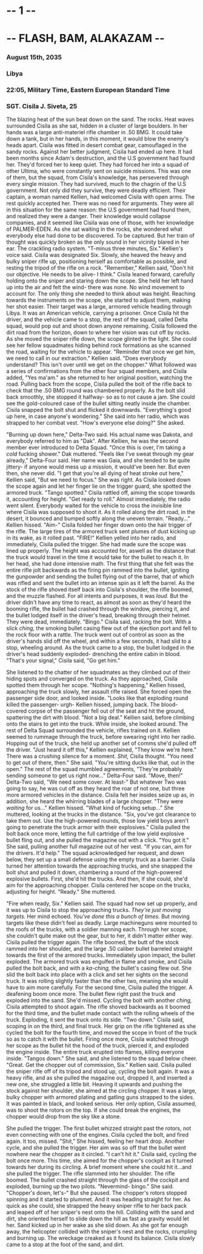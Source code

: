 # -- 1 --
# -- FLASH, BAM, ALAKAZAM --
### August 15th, 2035
### Libya
### 22:05, Military Time, Eastern European Standard Time
### SGT. Cisila J. Siveta, 25

The blazing heat of the sun beat down on the sand. The rocks. Heat waves surrounded Cisila as she sat, hidden in a cluster of large boulders. In her hands was a large anti-materiel rifle chamber in .50 BMG. It could take down a tank, but in her hands, in this moment, it would blow the enemy's heads apart. Cisila was fitted in desert combat gear, camouflaged in the sandy rocks. Against her better judgment, Cisila had ended up here. It had been months since Adam's destruction, and the U.S government had found her. They'd forced her to keep quiet. They had forced her into a squad of other Ultima, who were constantly sent on suicide missions. This was one of them, but the squad, from Cisila's knowledge, has persevered through every single mission. They had survived, much to the chagrin of the U.S government. Not only did they survive, they were deadly efficient. Their captain, a woman named Kellien, had welcomed Cisila with open arms. The rest quickly accepted her. There was no need for arguments. They were all in this situation for the same reason: the U.S government had found them, and realized they were a danger. Their knowledge would collapse companies, and it seemed like Cisila was one of those, with her knowledge of PALMER-EDEN. As she sat waiting in the rocks, she wondered what everybody else had done to be discovered. To be captured. But her train of thought was quickly broken as the only sound in her vicinity blared in her ear. The crackling radio system. "T-minus three minutes, Six." Kellien's voice said. Cisila was designated Six. Slowly, she heaved the heavy and bulky sniper rifle up, positioning herself as comfortable as possible, and resting the tripod of the rifle on a rock. "Remember," Kellien said, "Don't hit our objective. He needs to be alive- I think." Cisila leaned forward, carefully holding onto the sniper and  staring down the scope. She held her left hand up into the air and felt the wind- there was none. No wind movement to account for. The only thing she needed to think about was height. Reaching towards the instruments on the scope, she started to adjust them, making her shot easier. Their target was a large, armored vehicle heading through Libya. It was an American vehicle, carrying a prisoner. Once Cisila hit the driver, and the vehicle came to a stop, the rest of the squad, called Delta squad, would pop out and shoot down anyone remaining. Cisila followed the dirt road from the horizon, down to where her vision was cut off by rocks. As she moved the sniper rifle down, the scope glinted in the light. She could see her fellow squadmates hiding behind rock formations as she scanned the road, waiting for the vehicle to appear. "Reminder that once we get him, we need to call in our extraction." Kellien said. "Does everybody understand? This isn't over until we get on the chopper." What followed was a series of confirmations from the other four squad members, and Cisila added, "Yes ma'am." as she returned to her original position, watching the road. Pulling back from the scope, Cisila pulled the bolt of the rifle back to check that the .50 BMG round was chambered properly. As the bolt slid back smoothly, she stopped it halfway- so as to not cause a jam. She could see the gold-coloured case of the bullet sitting neatly inside the chamber. Cisila snapped the bolt shut and flicked it downwards. "Everything's good up here, in case anyone's wondering." She said into her radio, which was strapped to her combat vest. "How's everyone else doing?" She asked.

"Burning up down here," Delta-Two said. His actual name was Dakota, and everybody referred to him as "Dak". After Kellien, he was the second member ever introduced to Delta Squad. "Once this is over, I'm taking a *cold* fucking shower." Dak muttered. "Feels like I've sweat through my gear already," Delta-Four said. Her name was Gaia, and she tended to be quite jittery- if anyone would mess up a mission, it would've been her. But even then, she never did. "I get that you're all dying of heat stroke out here," Kellien said, "But we need to focus." She was right. As Cisila looked down the scope again and let her finger lie on the trigger guard, she spotted the armored truck. "Tango spotted." Cisila rattled off, aiming the scope towards it, accounting for height. "Get ready to roll." Almost immediately, the radio went silent. Everybody waited for the vehicle to cross the invisible line where Cisila was supposed to shoot it. As it rolled along the dirt road, in the desert, it bounced and bumped softly along the uneven terrain. "Ready..." Kellien hissed. "Aim-" Cisila folded her finger down onto the hair trigger of the rifle. The large tires of the armored truck sent plumes of dust kicking up in its wake, as it rolled past. "FIRE!" Kellien yelled into her radio, and immediately, Cisila pulled the trigger. She had made sure the scope was lined up properly. The height was accounted for, aswell as the distance that the truck would travel in the time it would take for the bullet to reach it. In her head, she had done intensive math. The first thing that she felt was the entire rifle jolt backwards as the firing pin rammed into the bullet, igniting the gunpowder and sending the bullet flying out of the barrel, that of which was rifled and sent the bullet into an intense spin as it left the barrel. As the stock of the rifle shoved itself back into Cisila's shoulder, the rifle boomed, and the muzzle flashed. For all intents and purposes, it was *loud.* But the driver didn't have any time to react, as almost as soon as they'd heard the booming rifle, the bullet had crashed through the window, piercing it, and the bullet lodged itself in the driver's head, breaking through their helmet. They were dead, immediately. "Bingo." Cisila said, racking the bolt. With a slick *ching,* the smoking bullet casing flew out of the ejection port and fell to the rock floor with a rattle. The truck went out of control as soon as the driver's hands slid off the wheel, and within a few seconds, it had slid to a stop, wheeling around. As the truck came to a stop, the bullet lodged in the driver's head suddenly exploded- drenching the entire cabin in blood. "That's your signal," Cisila said, "Go get him."

She listened to the chatter of her squadmates as they climbed out of their hiding spots and converged on the truck. As they approached, Cisila spotted them through her scope. "Nothing's happening," Kellien hissed, approaching the truck slowly, her assault rifle raised. She forced open the passenger side door, and looked inside. "Looks like that exploding round killed the passenger- urgh- Kellien hissed, jumping back. The blood-covered corpse of the passenger fell out of the seat and hit the ground, spattering the dirt with blood. "Not a big deal." Kellien said, before climbing onto the stairs to get into the truck. While inside, she looked around. The rest of Delta Squad surrounded the vehicle, rifles trained on it. Kellien seemed to rummage through the truck, before swearing right into her radio. Hopping out of the truck, she held up another set of comms she'd pulled off the driver. "Just heard it off this," Kellien explained, "They know we're here." There was a crushing silence for a moment. *Shit,* Cisila thought. "You need to get out of there, then." She said. "You're sitting ducks like that, out in the open." The rest of the squad mumbled agreements, "They're probably sending someone to get us right now..." Delta-Four said. "Move, then!" Delta-Two said, "We need some cover. At least-" But whatever Two was going to say, he was cut off as they heard the roar of not one, but three more armored vehicles in the distance. Cisila felt her insides seize up as, in addition, she heard the whirring blades of a large chopper. "They were *waiting* for us..." Kellien hissed. "What kind of fucking setup..." She muttered, looking at the trucks in the distance. "Six, you've got clearance to take them out. Use the high-powered rounds, those low yield boys aren't going to penetrate the truck armor with their explosives." Cisila pulled the bolt back once more, letting the full cartridge of the low yield explosive bullet fling out, and she pulled the magazine out with a click. "You got it." She said, pulling another full magazine out of her vest. "If you can, aim for the drivers. It'd help." The squad acknowledged her request, and down below, they set up a small defense using the empty truck as a barrier. Cisila turned her attention towards the approaching trucks, and she snapped the bolt shut and pulled it down, chambering a round of the high-powered explosive bullets. First, she'd hit the trucks. And then, if she could, she'd aim for the approaching chopper. Cisila centered her scope on the trucks, adjusting for height. "Ready." She muttered.

"Fire when ready, Six." Kellien said. The squad had now set up properly, and it was up to Cisila to stop the approaching trucks. *They're just moving targets.* Her mind echoed. *You've done this a bunch of times.* But moving targets like these didn't feel as deadly. Large machineguns were mounted to the roofs of the trucks, with a soldier manning each. Through her scope, she couldn't quite make out the gear, but to her, it didn't matter either way. Cisila pulled the trigger again. The rifle boomed, the butt of the stock rammed into her shoulder, and the large .50 caliber bullet barreled straight towards the first of the armored trucks. Immediately upon impact, the bullet exploded. The armored truck was engulfed in flame and smoke, and Cisila pulled the bolt back, and with a *ka-ching,* the bullet's casing flew out. She slid the bolt back into place with a click and set her sights on the second truck. It was rolling slightly faster than the other two, meaning she would have to aim more carefully. For the second time, Cisila pulled the trigger. A deafening boom once more. The bullet flew right past the truck and exploded into the sand. She'd missed. Cycling the bolt with another *ching,* Cisila attempted to shoot again. The rifle shoved backwards as it boomed for the third time, and the bullet made contact with the rolling wheels of the truck. Exploding, it sent the truck onto its side. "Two down." Cisila said, scoping in on the third, and final truck. Her grip on the rifle tightened as she cycled the bolt for the fourth time, and moved the scope in front of the truck so as to catch it with the bullet. Firing once more, Cisila watched through her scope as the bullet hit the hood of the truck, pierced it, and exploded the engine inside. The entire truck erupted into flames, killing everyone inside. "Tangos down." She said, and she listened to the squad below cheer. "Great. Get the chopper out of commission, Six." Kellien said. Cisila pulled the sniper rifle off of its tripod and stood up, cycling the bolt again. It was a heavy rifle, and as she pulled the magazine out, dropped it, and inserted a new one, she struggled a little bit. Heaving it upwards and pushing the stock against her shoulder, she aimed at the circling chopper. It was a large, bulky chopper with armored plating and gatling guns strapped to the sides. It was painted in black, and looked serious. Her only option, Cisila assumed, was to shoot the rotors on the top. If she could break the engines, the chopper would drop from the sky like a stone.

She pulled the trigger. The first bullet whizzed straight past the rotors, not even connecting with one of the engines. Cisila cycled the bolt, and fired again. It too, missed. "Shit," She hissed, feeling her heart drop. Another cycle, and she pulled the trigger. Her aim was so off that the bullet went nowhere near the chopper as it circled. "I can't hit it." Cisila said, cycling the bolt once more. This time, she aimed for the chopper's cockpit as it turned towards her during its circling. A brief moment where she could hit it...and she pulled the trigger. The rifle slammed into her shoulder. The rifle boomed. The bullet crashed straight through the glass of the cockpit and exploded, burning up the two pilots. "Nevermind- bingo." She said. "Chopper's down, let's-" But she paused. The chopper's rotors stopped spinning and it started to plummet. And it was heading straight for her. As quick as she could, she strapped the heavy sniper rifle to her back pack and leaped off of her sniper's nest onto the hill. Colliding with the sand and dirt, she oriented herself to slide down the hill as fast as gravity would let her. Sand kicked up in her wake as she slid down. As she got far enough away, the helicopter collided with the sniper's nest and the rocks, crumpling and burning up. The wreckage creaked as it found its balance. Cisila slowly came to a stop at the foot of the sand, and dirt. 
